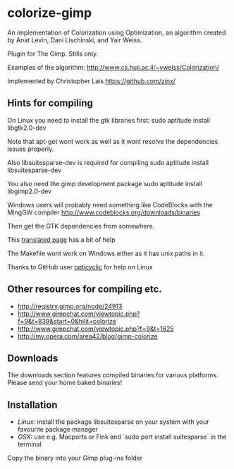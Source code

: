# colorize-gimp 

An implementation of Colorization using Optimization, an algorithm created by Anat Levin, Dani Lischinski, and Yair Weiss.

Plugin for The Gimp. Stills only.

Examples of the algorithm: http://www.cs.huji.ac.il/~yweiss/Colorization/

Implemented by Christopher Lais https://github.com/zinx/

## Hints for compiling 

On Linux you need to install the gtk libraries first:
sudo aptitude install libgtk2.0-dev

Note that apt-get wont work as well as it wont resolve the dependencies issues properly.

Also libsuitesparse-dev is required for compiling
sudo aptitude install libsuitesparse-dev

You also need the gimp development package
sudo aptitude install libgimp2.0-dev

Windows users will probably need something like CodeBlocks with the MingGW compiler
http://www.codeblocks.org/downloads/binaries

Then get the GTK dependencies from somewhere.

This [translated page](http://translate.google.com/translate?hl=en&sl=de&u=http://www.pronix.de/pronix-1212.html&prev=/search%3Fq%3Dbuild%2Ba%2BGIMP%2Bplug-in%2Bon%2Bwindows%2Bcodeblocks%26hl%3Den%26tbo%3Dd%26biw%3D1278%26bih%3D518&sa=X&ei=9WWhUKWtLOrQyAG8jIGIBQ&ved=0CDsQ7gEwAQ) has a bit of help

The Makefile wont work on Windows either as it has unix paths in it.

Thanks to GitHub user [opticyclic](https://github.com/opticyclic) for help on Linux

## Other resources for compiling etc.

 * http://registry.gimp.org/node/24913
 * http://www.gimpchat.com/viewtopic.php?f=9&t=839&start=0&hilit=colorize
 * http://www.gimpchat.com/viewtopic.php?f=9&t=1625
 * http://my.opera.com/area42/blog/gimp-colorize

## Downloads

The downloads section features compiled binaries for various platforms. Please send your home baked binaries!

## Installation

 * *Linux:* install the package libsuitesparse on your system with your favourite package manager
 * *OSX:* use e.g. Macports or Fink and ´sudo port install suitesparse´ in the terminal 
 
 Copy the binary into your Gimp plug-ins folder
